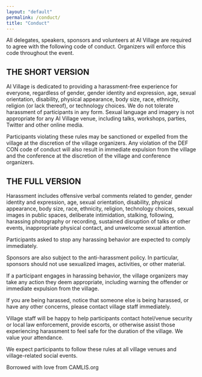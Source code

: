```yaml
---
layout: "default"
permalink: /conduct/
title: "Conduct"
---
```

All delegates, speakers, sponsors and volunteers at AI Village are  required to agree with the following code of conduct. Organizers will  enforce this code throughout the event.

## THE SHORT VERSION
AI Village is dedicated to providing a harassment-free experience for  everyone, regardless of gender, gender identity and expression, age,  sexual orientation, disability, physical appearance, body size, race,  ethnicity, religion (or lack thereof), or technology choices. We do not  tolerate harassment of participants in any form. Sexual language and  imagery is not appropriate for any AI Village venue, including talks,  workshops, parties, Twitter and other online media.

Participants violating these rules may be sanctioned or expelled from  the village at the discretion of the village organizers. Any violation  of the DEF CON code of conduct  will also result in immediate expulsion from the village and the  conference at the discretion of the village and conference organizers.

## THE FULL VERSION
Harassment includes offensive verbal comments related to gender,  gender identity and expression, age, sexual orientation, disability,  physical appearance, body size, race, ethnicity, religion, technology  choices, sexual images in public spaces, deliberate intimidation,  stalking, following, harassing photography or recording, sustained  disruption of talks or other events, inappropriate physical contact, and  unwelcome sexual attention.

Participants asked to stop any harassing behavior are expected to comply immediately.

Sponsors are also subject to the anti-harassment policy. In  particular, sponsors should not use sexualized images, activities, or  other material.

If a participant engages in harassing behavior, the village  organizers may take any action they deem appropriate, including warning  the offender or immediate expulsion from the village.

If you are being harassed, notice that someone else is being  harassed, or have any other concerns, please contact village staff  immediately.

Village staff will be happy to help participants contact hotel/venue  security or local law enforcement, provide escorts, or otherwise assist  those experiencing harassment to feel safe for the duration of the  village. We value your attendance.

We expect participants to follow these rules at all village venues and village-related social events.

Borrowed with love from CAMLIS.org